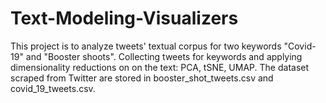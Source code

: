 # Text-Modeling-Visualizers
This project is to analyze tweets' textual corpus for two keywords "Covid-19" and "Booster shoots". 
Collecting tweets for keywords and applying dimensionality reductions on on the text: PCA, tSNE, UMAP.
The dataset scraped from Twitter are stored in booster_shot_tweets.csv and covid_19_tweets.csv.
